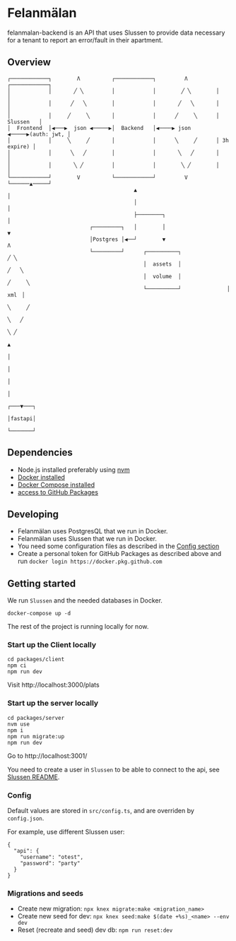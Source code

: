 # Felanmälan

felanmalan-backend is an API that uses Slussen to provide data necessary for a tenant to report an error/fault in their apartment.

## Overview

    ┌────────────┐        Λ          ┌────────────┐         Λ         ┌────────────┐
    │            │       ╱ ╲         │            │        ╱ ╲        │            │
    │            │      ╱   ╲        │            │       ╱   ╲       │            │
    │            │     ╱     ╲       │            │      ╱     ╲      │  Slussen   │
    │  Frontend  │◀───▶  json ◀─────▶│  Backend   │◀────▶ json  ◀─────▶(auth: jwt, │
    │            │     ╲     ╱       │            │      ╲     ╱      │ 3h expire) │
    │            │      ╲   ╱        │            │       ╲   ╱       │            │
    │            │       ╲ ╱         │            │        ╲ ╱        │            │
    └────────────┘        V          └────────────┘         V         └──────▲─────┘
                                            ▲                                │
                                            │                                │
                                            ├────────┐                       │
                              ┌─────────┐   │        │                       ▼
                              │Postgres │◀──┘        ▼                       Λ
                              └─────────┘      ┌──────────┐                 ╱ ╲
                                               │  assets  │                ╱   ╲
                                               │  volume  │               ╱     ╲
                                               └──────────┘              ▕  xml  ▏
                                                                          ╲     ╱
                                                                           ╲   ╱
                                                                            ╲ ╱
                                                                            ▲
                                                                            │
                                                                            │
                                                                            │
                                                                            │
                                                                        ┌───▼───┐
                                                                        │fastapi│
                                                                        └───────┘

## Dependencies

- Node.js installed preferably using [nvm](https://github.com/nvm-sh/nvm#installing-and-updating)
- [Docker installed](https://docs.docker.com/get-docker/)
- [Docker Compose installed](https://docs.docker.com/compose/install/)
- [access to GitHub Packages](https://docs.github.com/en/packages/learn-github-packages/about-github-packages#authenticating-to-github-packages)

## Developing

- Felanmälan uses PostgresQL that we run in Docker.
- Felanmälan uses Slussen that we run in Docker.
- You need some configuration files as described in the [Config section](#-Config)
- Create a personal token for GitHub Packages as described above and run `docker login https://docker.pkg.github.com`

## Getting started

We run `Slussen` and the needed databases in Docker.

```
docker-compose up -d
```

The rest of the project is running locally for now.

### Start up the Client locally

```
cd packages/client
npm ci
npm run dev
```

Visit http://localhost:3000/plats

### Start up the server locally

```
cd packages/server
nvm use
npm i
npm run migrate:up
npm run dev
```

Go to http://localhost:3001/

You need to create a user in `Slussen` to be able to connect to the api, see [Slussen README](https://github.com/allmannyttan/slussen/blob/master/README.md#usage).

### Config

Default values are stored in `src/config.ts`, and are overriden
by `config.json`.

For example, use different Slussen user:

```
{
  "api": {
    "username": "otest",
    "password": "party"
  }
}
```

### Migrations and seeds

- Create new migration: `npx knex migrate:make <migration_name>`
- Create new seed for dev: `npx knex seed:make $(date +%s)_<name> --env dev`
- Reset (recreate and seed) dev db: `npm run reset:dev`

